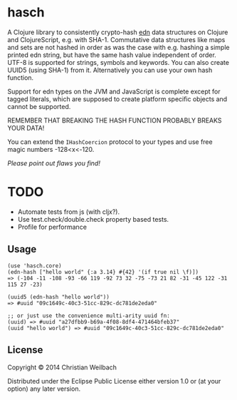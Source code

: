 # hasch

A Clojure library to consistently crypto-hash [edn](https://github.com/edn-format/edn) data structures on Clojure and ClojureScript, e.g. with SHA-1. Commutative data structures like maps and sets are not hashed in order as was the case with e.g. hashing a simple printed edn string, but have the same hash value independent of order. UTF-8 is supported for strings, symbols and keywords.
You can also create UUID5 (using SHA-1) from it. Alternatively you can use your own hash function.

Support for edn types on the JVM and JavaScript is complete except for tagged literals, which are supposed to create platform specific objects and cannot be supported.

REMEMBER THAT BREAKING THE HASH FUNCTION PROBABLY BREAKS YOUR DATA!

You can extend the `IHashCoercion` protocol to your types and use free magic numbers -128<x<-120.

*Please point out flaws you find!*

# TODO
- Automate tests from js (with cljx?).
- Use test.check/double.check property based tests.
- Profile for performance

## Usage

    (use 'hasch.core)
    (edn-hash ["hello world" {:a 3.14} #{42} '(if true nil \f)])
    => (-104 -11 -108 -93 -66 119 -92 73 32 -75 -73 21 82 -31 -45 122 -31 115 27 -23)

    (uuid5 (edn-hash "hello world"))
    => #uuid "09c1649c-40c3-51cc-829c-dc781de2eda0"

    ;; or just use the convenience multi-arity uuid fn:
    (uuid) => #uuid "a27dfbb9-b69a-4f08-8df4-471464bfeb37"
    (uuid "hello world") => #uuid "09c1649c-40c3-51cc-829c-dc781de2eda0"

## License

Copyright © 2014 Christian Weilbach

Distributed under the Eclipse Public License either version 1.0 or (at
your option) any later version.
